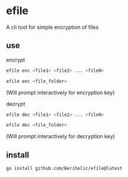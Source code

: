 # efile
A cli tool for simple encryption of files

## use
encrypt
```bash
efile enc <file1> <file2> ... <fileN>

efile enc <file_folder>
```
(Will prompt interactively for encryption key)

decrypt
```bash
efile dec <file1> <file2> ... <fileN>

efile dec <file_folder>
```
(Will prompt interactively for decryption key)

## install
```bash
go install github.com/Beriholic/efile@latest
```